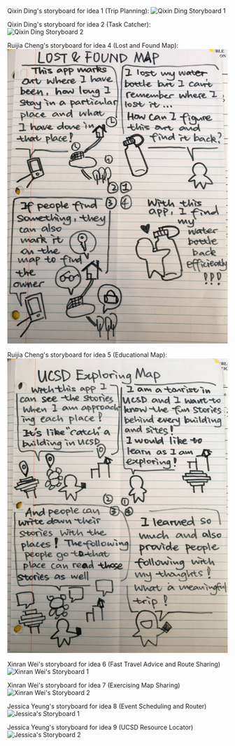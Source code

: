 Qixin Ding's storyboard for idea 1 (Trip Planning):
![Qixin Ding Storyboard 1](https://raw.githubusercontent.com/dingqixin/chicas/master/img/storyboards/Storyboard%20for%20Idea%201%20-%20Qixin%20Ding.jpg)

Qixin Ding's storyboard for idea 2 (Task Catcher):
![Qixin Ding Storyboard 2](https://raw.githubusercontent.com/dingqixin/chicas/master/img/storyboards/Storyboard%20for%20Idea%202%20-%20Qixin%20Ding.jpg)

Ruijia Cheng's storyboard for idea 4 (Lost and Found Map):
![Ruijia Cheng Storyboard 1](https://github.com/XRWei/COGS121/blob/master/img/storyboards/1373474751.jpg)

Ruijia Cheng's storyboard for idea 5 (Educational Map):
![Ruijia Cheng Storyboard 2](https://github.com/XRWei/COGS121/blob/master/img/storyboards/187377229.jpg)

Xinran Wei's storyboard for idea 6 (Fast Travel Advice and Route Sharing)
![Xinran Wei's Storyboard 1](https://raw.githubusercontent.com/dingqixin/chicas/master/img/storyboards/IMG_1843.JPG)

Xinran Wei's storyboard for idea 7 (Exercising Map Sharing)
![Xinran Wei's Storyboard 2](https://raw.githubusercontent.com/dingqixin/chicas/master/img/storyboards/IMG_1844.JPG)

Jessica Yeung's storyboard for idea 8 (Event Scheduling and Router)
![Jessica's Storyboard 1](https://raw.githubusercontent.com/dingqixin/chicas/master/img/storyboards/IMG_2506.JPG)

Jessica Yeung's storyboard for idea 9 (UCSD Resource Locator)
![Jessica's Storyboard 2](https://raw.githubusercontent.com/dingqixin/chicas/master/img/storyboards/IMG_2505.JPG)

